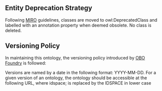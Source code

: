 ## Entity Deprecation Strategy

Following [MIRO](https://github.com/owlcs/miro/blob/master/miro.md) guidelines, classes are moved to owl:DeprecatedClass and labelled with an annotation property when deemed obsolete. No class is deleted.

## Versioning Policy 

In maintaining this ontology, the versioning policy introduced by [OBO Foundry](https://obofoundry.org/id-policy.html) is followed:

Versions are named by a date in the following format: YYYY-MM-DD. For a given version of an ontology, the ontology should be accessible at the following URL, where idspace; is replaced by the IDSPACE in lower case

